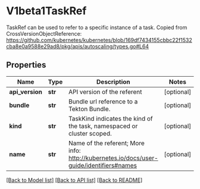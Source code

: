 # V1beta1TaskRef

TaskRef can be used to refer to a specific instance of a task. Copied from CrossVersionObjectReference: https://github.com/kubernetes/kubernetes/blob/169df7434155cbbc22f1532cba8e0a9588e29ad8/pkg/apis/autoscaling/types.go#L64
## Properties
Name | Type | Description | Notes
------------ | ------------- | ------------- | -------------
**api_version** | **str** | API version of the referent | [optional] 
**bundle** | **str** | Bundle url reference to a Tekton Bundle. | [optional] 
**kind** | **str** | TaskKind indicates the kind of the task, namespaced or cluster scoped. | [optional] 
**name** | **str** | Name of the referent; More info: http://kubernetes.io/docs/user-guide/identifiers#names | [optional] 

[[Back to Model list]](../README.md#documentation-for-models) [[Back to API list]](../README.md#documentation-for-api-endpoints) [[Back to README]](../README.md)


